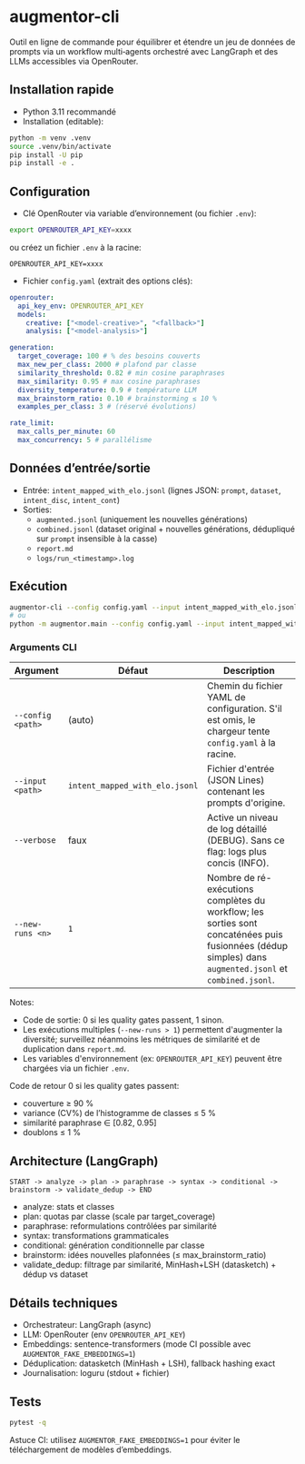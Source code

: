 # augmentor-cli

Outil en ligne de commande pour équilibrer et étendre un jeu de données de prompts via un workflow multi‑agents orchestré avec LangGraph et des LLMs accessibles via OpenRouter.

## Installation rapide

- Python 3.11 recommandé
- Installation (editable):

```bash
python -m venv .venv
source .venv/bin/activate
pip install -U pip
pip install -e .
```

## Configuration

- Clé OpenRouter via variable d’environnement (ou fichier `.env`):

```bash
export OPENROUTER_API_KEY=xxxx
```

ou créez un fichier `.env` à la racine:

```
OPENROUTER_API_KEY=xxxx
```

- Fichier `config.yaml` (extrait des options clés):

```yaml
openrouter:
  api_key_env: OPENROUTER_API_KEY
  models:
    creative: ["<model-creative>", "<fallback>"]
    analysis: ["<model-analysis>"]

generation:
  target_coverage: 100 # % des besoins couverts
  max_new_per_class: 2000 # plafond par classe
  similarity_threshold: 0.82 # min cosine paraphrases
  max_similarity: 0.95 # max cosine paraphrases
  diversity_temperature: 0.9 # température LLM
  max_brainstorm_ratio: 0.10 # brainstorming ≤ 10 %
  examples_per_class: 3 # (réservé évolutions)

rate_limit:
  max_calls_per_minute: 60
  max_concurrency: 5 # parallélisme
```

## Données d’entrée/sortie

- Entrée: `intent_mapped_with_elo.jsonl` (lignes JSON: `prompt`, `dataset`, `intent_disc`, `intent_cont`)
- Sorties:
  - `augmented.jsonl` (uniquement les nouvelles générations)
  - `combined.jsonl` (dataset original + nouvelles générations, dédupliqué sur `prompt` insensible à la casse)
  - `report.md`
  - `logs/run_<timestamp>.log`

## Exécution

```bash
augmentor-cli --config config.yaml --input intent_mapped_with_elo.jsonl --new-runs 1 --verbose
# ou
python -m augmentor.main --config config.yaml --input intent_mapped_with_elo.jsonl --new-runs 1 --verbose
```

### Arguments CLI

| Argument          | Défaut                         | Description                                                                                                                                             |
| ----------------- | ------------------------------ | ------------------------------------------------------------------------------------------------------------------------------------------------------- |
| `--config <path>` | (auto)                         | Chemin du fichier YAML de configuration. S'il est omis, le chargeur tente `config.yaml` à la racine.                                                    |
| `--input <path>`  | `intent_mapped_with_elo.jsonl` | Fichier d'entrée (JSON Lines) contenant les prompts d'origine.                                                                                          |
| `--verbose`       | faux                           | Active un niveau de log détaillé (DEBUG). Sans ce flag: logs plus concis (INFO).                                                                        |
| `--new-runs <n>`  | `1`                            | Nombre de ré-exécutions complètes du workflow; les sorties sont concaténées puis fusionnées (dédup simples) dans `augmented.jsonl` et `combined.jsonl`. |

Notes:

- Code de sortie: 0 si les quality gates passent, 1 sinon.
- Les exécutions multiples (`--new-runs > 1`) permettent d'augmenter la diversité; surveillez néanmoins les métriques de similarité et de duplication dans `report.md`.
- Les variables d'environnement (ex: `OPENROUTER_API_KEY`) peuvent être chargées via un fichier `.env`.

Code de retour 0 si les quality gates passent:

- couverture ≥ 90 %
- variance (CV%) de l’histogramme de classes ≤ 5 %
- similarité paraphrase ∈ [0.82, 0.95]
- doublons ≤ 1 %

## Architecture (LangGraph)

```
START -> analyze -> plan -> paraphrase -> syntax -> conditional -> brainstorm -> validate_dedup -> END
```

- analyze: stats et classes
- plan: quotas par classe (scale par target_coverage)
- paraphrase: reformulations contrôlées par similarité
- syntax: transformations grammaticales
- conditional: génération conditionnelle par classe
- brainstorm: idées nouvelles plafonnées (≤ max_brainstorm_ratio)
- validate_dedup: filtrage par similarité, MinHash+LSH (datasketch) + dédup vs dataset

## Détails techniques

- Orchestrateur: LangGraph (async)
- LLM: OpenRouter (env `OPENROUTER_API_KEY`)
- Embeddings: sentence-transformers (mode CI possible avec `AUGMENTOR_FAKE_EMBEDDINGS=1`)
- Déduplication: datasketch (MinHash + LSH), fallback hashing exact
- Journalisation: loguru (stdout + fichier)

## Tests

```bash
pytest -q
```

Astuce CI: utilisez `AUGMENTOR_FAKE_EMBEDDINGS=1` pour éviter le téléchargement de modèles d’embeddings.
